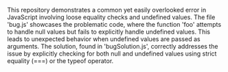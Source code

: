 This repository demonstrates a common yet easily overlooked error in JavaScript involving loose equality checks and undefined values. The file 'bug.js' showcases the problematic code, where the function 'foo' attempts to handle null values but fails to explicitly handle undefined values. This leads to unexpected behavior when undefined values are passed as arguments. The solution, found in 'bugSolution.js', correctly addresses the issue by explicitly checking for both null and undefined values using strict equality (===) or the typeof operator.